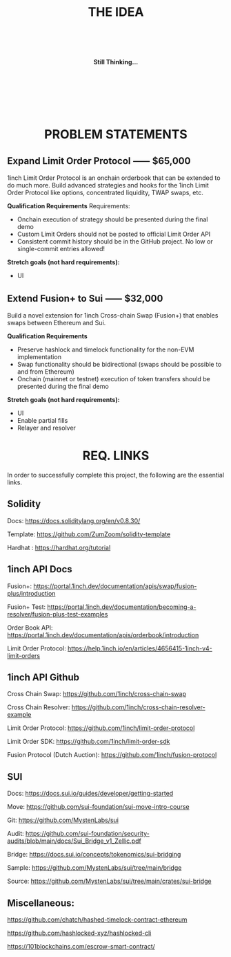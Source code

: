 <h1 align='center'>THE IDEA</h1>
<br>

<br>
<br>
<h4 align='center'>Still Thinking...</h4>
<br>
<br>
<br>
<br>
<br>

<h1 align='center'>PROBLEM STATEMENTS</h1>

## Expand Limit Order Protocol ⸺ $65,000
1inch Limit Order Protocol is an onchain orderbook that can be extended to do much more. Build advanced strategies and hooks for the 1inch Limit Order Protocol like options, concentrated liquidity, TWAP swaps, etc.

**Qualification Requirements**
Requirements:
- Onchain execution of strategy should be presented during the final demo
- Custom Limit Orders should not be posted to official Limit Order API
- Consistent commit history should be in the GitHub project. No low or single-commit entries allowed!

**Stretch goals (not hard requirements):**
- UI

## Extend Fusion+ to Sui ⸺ $32,000
Build a novel extension for 1inch Cross-chain Swap (Fusion+) that enables swaps between Ethereum and Sui.

**Qualification Requirements**
- Preserve hashlock and timelock functionality for the non-EVM implementation
- Swap functionality should be bidirectional (swaps should be possible to and from Ethereum)
- Onchain (mainnet or testnet) execution of token transfers should be presented during the final demo

**Stretch goals (not hard requirements):**
- UI
- Enable partial fills
- Relayer and resolver

<h1 align='center'>REQ. LINKS</h1>
In order to successfully complete this project, the following are the essential links.

## Solidity
Docs: https://docs.soliditylang.org/en/v0.8.30/

Template: https://github.com/ZumZoom/solidity-template

Hardhat : https://hardhat.org/tutorial
## 1inch API Docs
Fusion+: https://portal.1inch.dev/documentation/apis/swap/fusion-plus/introduction

Fusion+ Test: https://portal.1inch.dev/documentation/becoming-a-resolver/fusion-plus-test-examples

Order Book API: https://portal.1inch.dev/documentation/apis/orderbook/introduction

Limit Order Protocol: https://help.1inch.io/en/articles/4656415-1inch-v4-limit-orders

## 1inch API Github

Cross Chain Swap: https://github.com/1inch/cross-chain-swap

Cross Chain Resolver: https://github.com/1inch/cross-chain-resolver-example

Limit Order Protocol: https://github.com/1inch/limit-order-protocol

Limit Order SDK: https://github.com/1inch/limit-order-sdk

Fusion Protocol (Dutch Auction): https://github.com/1inch/fusion-protocol

## SUI
Docs: https://docs.sui.io/guides/developer/getting-started

Move: https://github.com/sui-foundation/sui-move-intro-course

Git: https://github.com/MystenLabs/sui

Audit: https://github.com/sui-foundation/security-audits/blob/main/docs/Sui_Bridge_v1_Zellic.pdf

Bridge: https://docs.sui.io/concepts/tokenomics/sui-bridging

Sample: https://github.com/MystenLabs/sui/tree/main/bridge

Source: https://github.com/MystenLabs/sui/tree/main/crates/sui-bridge

## Miscellaneous:

https://github.com/chatch/hashed-timelock-contract-ethereum

https://github.com/hashlocked-xyz/hashlocked-cli

https://101blockchains.com/escrow-smart-contract/

